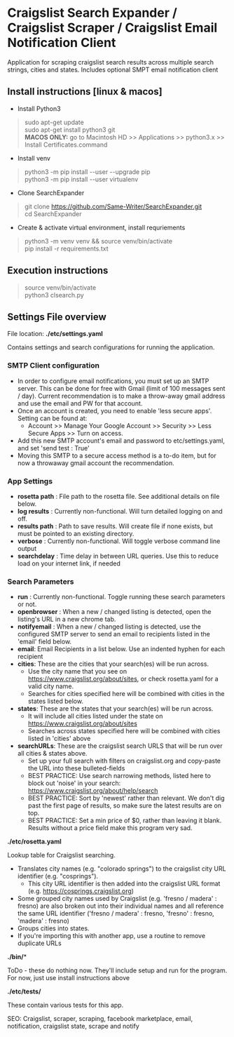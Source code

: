 
# Craigslist Search Expander / Craigslist Scraper / Craigslist Email Notification Client
Application for scraping craigslist search results across multiple search strings, cities and states. Includes optional SMPT email notification client

## Install instructions [linux & macos]

- Install Python3 
> sudo apt-get update \
> sudo apt-get install python3 git \
> __MACOS ONLY:__ go to Macintosh HD >> Applications >> python3.x >> Install Certificates.command
- Install venv 
> python3 -m pip install --user --upgrade pip \
> python3 -m pip install --user virtualenv
- Clone SearchExpander
> git clone https://github.com/Same-Writer/SearchExpander.git \
> cd SearchExpander
- Create & activate virtual environment, install requriements
> python3 -m venv venv && source venv/bin/activate \
> pip install -r requirements.txt

## Execution instructions
> source venv/bin/activate \
> python3 clsearch.py

## Settings File overview

File location: **./etc/settings.yaml**

Contains settings and search configurations for running the application. 

### SMTP Client configuration
* In order to configure email notifications, you must set up an SMTP server. This can be done for free with Gmail (limit of 100 messages sent / day). Current recommendation is to make a throw-away gmail address and use the email and PW for that account.
* Once an account is created, you need to enable 'less secure apps'. Setting can be found at:
  * Account >> Manage Your Google Account >> Security >> Less Secure Apps >> Turn on access.
* Add this new SMTP account's email and password to etc/settings.yaml, and set 'send test : True' 
* Moving this SMTP to a secure access method is a to-do item, but for now a throwaway gmail account the recommendation. 
  
### App Settings
* __rosetta path__ :    File path to the rosetta file. See additional details on file below. 
* __log results__ :     Currently non-functional. Will turn detailed logging on and off.
* __results path__ :    Path to save results. Will create file if none exists, but must be pointed to an existing directory.
* __verbose__ :         Currently non-functional. Will toggle verbose command line output
* __searchdelay__ :     Time delay in between URL queries. Use this to reduce load on your internet link, if needed
  
### Search Parameters
* __run__ :             Currently non-functional. Toggle running these search parameters or not.
* __openbrowser__ :     When a new / changed listing is detected, open the listing's URL in a new chrome tab. 
* __notifyemail__ :     When a new / changed listing is detected, use the configured SMTP server to send an email to recipients listed in the 'email' field below. 
* __email__:            Email Recipients in a list below. Use an indented hyphen for each recipient
* __cities__:           These are the cities that your search(es) will be run across. 
    * Use the city name that you see on https://www.craigslist.org/about/sites, or check rosetta.yaml for a valid city name.
    * Searches for cities specified here will be combined with cities in the states listed below.
* __states__:           These are the states that your search(es) will be run across. 
    * It will include all cities listed under the state on https://www.craigslist.org/about/sites
    * Searches across states specified here will be combined with cities listed in 'cities' above
* __searchURLs__:       These are the craigslist search URLS that will be run over all cities & states above. 
    * Set up your full search with filters on craigslist.org and copy-paste the URL into these bulleted-fields
    * BEST PRACTICE: Use search narrowing methods, listed here to block out 'noise' in your search: https://www.craigslist.org/about/help/search
    * BEST PRACTICE: Sort by 'newest' rather than relevant. We don't dig past the first page of results, so make sure the latest results are on top. 
    * BEST PRACTICE: Set a min price of $0, rather than leaving it blank. Results without a price field make this program very sad.

**./etc/rosetta.yaml**

Lookup table for Craigslist searching. 
* Translates city names  (e.g. "colorado springs") to the craigslist city URL identifier (e.g. "cosprings").
  * This city URL identifier is then added into the craigslist URL format (e.g. https://cosprings.craigslist.org)
* Some grouped city names used by Craigslist (e.g. 'fresno / madera' : fresno) are also broken out into their individual names and all reference the same URL identifier ('fresno / madera' : fresno, 'fresno' : fresno, 'madera' : fresno)
* Groups cities into states.
* If you're importing this with another app, use a routine to remove duplicate URLs

**./bin/***

ToDo - these do nothing now. They'll include setup and run for the program. For now, just use install instructions above

**./etc/tests/**

These contain various tests for this app. 


SEO: Craigslist, scraper, scraping, facebook marketplace, email, notification, craigslist state, scrape and notify 
